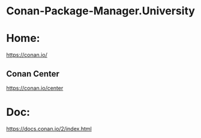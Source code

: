 # Conan-Package-Manager.University
# Home:
https://conan.io/

## Conan Center
https://conan.io/center

# Doc:
https://docs.conan.io/2/index.html

